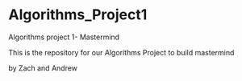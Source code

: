 # Algorithms_Project1
Algorithms project 1- Mastermind

This is the repository for our Algorithms Project to build mastermind


by Zach and Andrew
